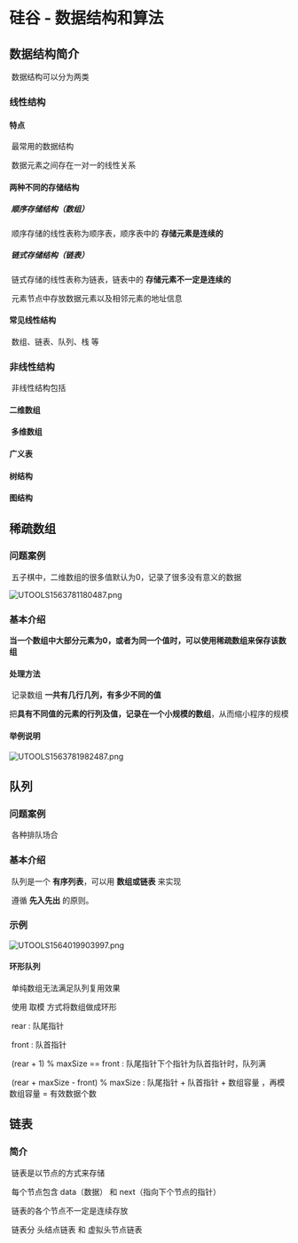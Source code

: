 # 硅谷 - 数据结构和算法

## 数据结构简介

​	数据结构可以分为两类

### 	线性结构

#### 		特点

​			最常用的数据结构

​			数据元素之间存在一对一的线性关系

#### 		两种不同的存储结构

##### ​			顺序存储结构（数组）

​				顺序存储的线性表称为顺序表，顺序表中的 **存储元素是连续的**

##### ​			链式存储结构（链表）

​				链式存储的线性表称为链表，链表中的 **存储元素不一定是连续的**

​				元素节点中存放数据元素以及相邻元素的地址信息	

#### 		常见线性结构

​			数组、链表、队列、栈 等

### 	非线性结构

​		非线性结构包括

#### 		二维数组

#### ​		多维数组

#### 		广义表

#### 		树结构

#### 		图结构

## 稀疏数组

### 	问题案例

​		五子棋中，二维数组的很多值默认为0，记录了很多没有意义的数据

![UTOOLS1563781180487.png](https://i.loli.net/2019/07/22/5d35683e7251b52307.png)	

### 	基本介绍

​		**当一个数组中大部分元素为0，或者为同一个值时，可以使用稀疏数组来保存该数组**

#### 		处理方法

​			记录数组 **一共有几行几列，有多少不同的值**

​			把**具有不同值的元素的行列及值，记录在一个小规模的数组**，从而缩小程序的规模

#### 		举例说明

![UTOOLS1563781982487.png](https://i.loli.net/2019/07/22/5d356b603ee1e59205.png)

## 队列

### 	问题案例

​		各种排队场合

### 	基本介绍

​		队列是一个 **有序列表**，可以用 **数组或链表** 来实现

​		遵循 **先入先出** 的原则。

### 	示例

![UTOOLS1564019903997.png](https://i.loli.net/2019/07/25/5d390cc1edbf041760.png)

#### 	环形队列

​		单纯数组无法满足队列复用效果

​		使用 取模 方式将数组做成环形

​		rear : 队尾指针

​		front : 队首指针

​		(rear + 1) % maxSize == front   :  队尾指针下个指针为队首指针时，队列满

​		(rear + maxSize - front) % maxSize : 队尾指针 + 队首指针 + 数组容量 ，再模数组容量 = 有效数据个数

## 链表

### 	简介

​		链表是以节点的方式来存储

​		每个节点包含 data（数据） 和 next（指向下个节点的指针）

​		链表的各个节点不一定是连续存放	

​		链表分 头结点链表 和 虚拟头节点链表
